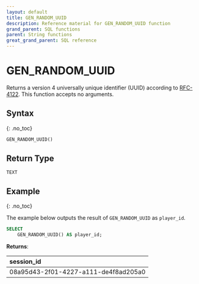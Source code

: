 ```yaml
---
layout: default
title: GEN_RANDOM_UUID
description: Reference material for GEN_RANDOM_UUID function
grand_parent: SQL functions
parent: String functions
great_grand_parent: SQL reference
---
```


# GEN\_RANDOM\_UUID

Returns a version 4 universally unique identifier (UUID) according to [RFC-4122](https://tools.ietf.org/html/rfc4122#section-4.4). This function accepts no arguments.

## Syntax
{: .no_toc}

```sql
GEN_RANDOM_UUID()
```
## Return Type
`TEXT`

## Example
{: .no_toc}

The example below outputs the result of `GEN_RANDOM_UUID` as `player_id`.

```sql
SELECT
	GEN_RANDOM_UUID() AS player_id;
```

**Returns**:

|              session_id              |
|:-------------------------------------|
| 08a95d43-2f01-4227-a111-de4f8ad205a0 |

